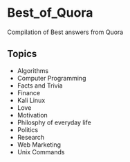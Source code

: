 # Best_of_Quora
Compilation of Best answers from Quora 

## Topics
* Algorithms
* Computer Programming
* Facts and Trivia
* Finance
* Kali Linux
* Love
* Motivation
* Philosphy of everyday life
* Politics
* Research
* Web Marketing
* Unix Commands
